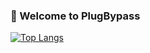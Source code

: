 ### 🔌 Welcome to PlugBypass

[![Top Langs](https://github-readme-stats.vercel.app/api/top-langs/?username=PlugBypass&layout=compact)](https://github.com/PlugBypass/PlugUpload)


